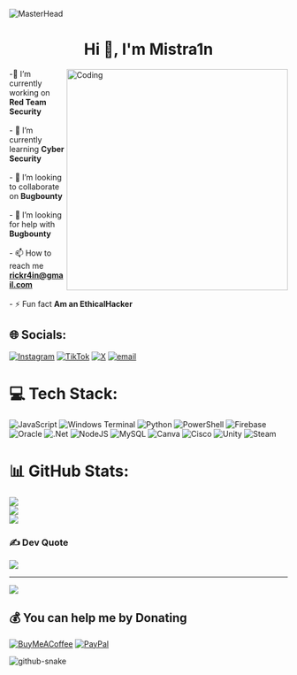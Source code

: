 ![MasterHead](https://blog.tryhackme.com/content/images/2023/03/Content-Banner---updated.png)
<h1 align="center">Hi 👋, I'm Mistra1n</h1>
<img align="right" alt="Coding" width="400" src="https://images-wixmp-ed30a86b8c4ca887773594c2.wixmp.com/f/c83c004e-1370-4756-88e5-4071de797088/dgdq8br-09cc7ad6-a021-47a5-b0e0-917b12b0f7a7.gif?token=eyJ0eXAiOiJKV1QiLCJhbGciOiJIUzI1NiJ9.eyJzdWIiOiJ1cm46YXBwOjdlMGQxODg5ODIyNjQzNzNhNWYwZDQxNWVhMGQyNmUwIiwiaXNzIjoidXJuOmFwcDo3ZTBkMTg4OTgyMjY0MzczYTVmMGQ0MTVlYTBkMjZlMCIsIm9iaiI6W1t7InBhdGgiOiJcL2ZcL2M4M2MwMDRlLTEzNzAtNDc1Ni04OGU1LTQwNzFkZTc5NzA4OFwvZGdkcThici0wOWNjN2FkNi1hMDIxLTQ3YTUtYjBlMC05MTdiMTJiMGY3YTcuZ2lmIn1dXSwiYXVkIjpbInVybjpzZXJ2aWNlOmZpbGUuZG93bmxvYWQiXX0.tqRMtE-b2QiI2nnefNxSDMJvZCcYqFmq2ccg_Xfzqb8">

-🔭 I’m currently working on **Red Team Security**<br><br>- 🌱 I’m currently learning **Cyber Security**<br><br>- 👯 I’m looking to collaborate on **Bugbounty**<br><br>- 🤝 I’m looking for help with **Bugbounty**<br><br>- 📫 How to reach me **rickr4in@gmail.com**<br><br>- ⚡ Fun fact **Am an EthicalHacker**


## 🌐 Socials:
[![Instagram](https://img.shields.io/badge/Instagram-%23E4405F.svg?logo=Instagram&logoColor=white)](https://instagram.com/mistra1n) [![TikTok](https://img.shields.io/badge/TikTok-%23000000.svg?logo=TikTok&logoColor=white)](https://tiktok.com/@ianox666) [![X](https://img.shields.io/badge/X-black.svg?logo=X&logoColor=white)](https://x.com/Rickra1n) [![email](https://img.shields.io/badge/Email-D14836?logo=gmail&logoColor=white)](mailto:rickr4in@gmail.com) 

# 💻 Tech Stack:
![JavaScript](https://img.shields.io/badge/javascript-%23323330.svg?style=plastic&logo=javascript&logoColor=%23F7DF1E) ![Windows Terminal](https://img.shields.io/badge/Windows%20Terminal-%234D4D4D.svg?style=plastic&logo=windows-terminal&logoColor=white) ![Python](https://img.shields.io/badge/python-3670A0?style=plastic&logo=python&logoColor=ffdd54) ![PowerShell](https://img.shields.io/badge/PowerShell-%235391FE.svg?style=plastic&logo=powershell&logoColor=white) ![Firebase](https://img.shields.io/badge/firebase-%23039BE5.svg?style=plastic&logo=firebase) ![Oracle](https://img.shields.io/badge/Oracle-F80000?style=plastic&logo=oracle&logoColor=white) ![.Net](https://img.shields.io/badge/.NET-5C2D91?style=plastic&logo=.net&logoColor=white) ![NodeJS](https://img.shields.io/badge/node.js-6DA55F?style=plastic&logo=node.js&logoColor=white) ![MySQL](https://img.shields.io/badge/mysql-4479A1.svg?style=plastic&logo=mysql&logoColor=white) ![Canva](https://img.shields.io/badge/Canva-%2300C4CC.svg?style=plastic&logo=Canva&logoColor=white) ![Cisco](https://img.shields.io/badge/cisco-%23049fd9.svg?style=plastic&logo=cisco&logoColor=black) ![Unity](https://img.shields.io/badge/unity-%23000000.svg?style=plastic&logo=unity&logoColor=white) ![Steam](https://img.shields.io/badge/steam-%23000000.svg?style=plastic&logo=steam&logoColor=white)
# 📊 GitHub Stats:
![](https://github-readme-stats.vercel.app/api?username=Rickra1n&theme=aura&hide_border=false&include_all_commits=false&count_private=false)<br/>
![](https://nirzak-streak-stats.vercel.app/?user=Rickra1n&theme=aura&hide_border=false)<br/>
![](https://github-readme-stats.vercel.app/api/top-langs/?username=Rickra1n&theme=aura&hide_border=false&include_all_commits=false&count_private=false&layout=compact)

### ✍️ Dev Quote
![](https://quotes-github-readme.vercel.app/api?type=horizontal&theme=dark)

---
[![](https://visitcount.itsvg.in/api?id=Rickra1n&icon=0&color=1)](https://visitcount.itsvg.in)

  ## 💰 You can help me by Donating
  [![BuyMeACoffee](https://img.shields.io/badge/Buy%20Me%20a%20Coffee-ffdd00?style=for-the-badge&logo=buy-me-a-coffee&logoColor=black)](https://buymeacoffee.com/Mistra1n) [![PayPal](https://img.shields.io/badge/PayPal-00457C?style=for-the-badge&logo=paypal&logoColor=white)](https://paypal.me/derevaian337@gmail.com) 

  
<!-- Proudly created with GPRM ( https://gprm.itsvg.in ) -->
  
<!-- Proudly created with GPRM ( https://gprm.itsvg.in ) -->
<picture>
  <source media="(prefers-color-scheme: dark)" srcset="https://raw.githubusercontent.com/Mistra1n/Rickra1n_Portfolio/output/github-snake-dark.svg" />
  <source media="(prefers-color-scheme: light)" srcset="https://raw.githubusercontent.com/Mistra1n/Rickra1n_Portfolio/output/github-snake.svg" />
  <img alt="github-snake" src="https://raw.githubusercontent.com/Mistra1n/Rickra1n_Portfolio/output/github-snake.svg" />
</picture>
